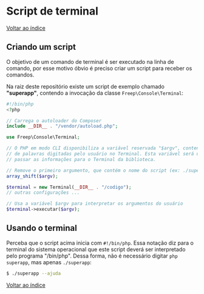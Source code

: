 # Script de terminal

[Voltar ao índice](indice.md)

## Criando um script

O objetivo de um comando de terminal é ser executado na linha de comando, por esse motivo óbvio é 
preciso criar um script para receber os comandos.

Na raiz deste repositório existe um script de exemplo chamado **"superapp"**, contendo a invocação da classe `Freep\Console\Terminal`:

```php
#!/bin/php
<?php

// Carrega o autoloader do Composer
include __DIR__ . "/vendor/autoload.php";

use Freep\Console\Terminal;

// O PHP em modo CLI disponibiliza a variável reservada "$argv", contendo a lista 
// de palavras digitadas pelo usuário no Terminal. Esta variável será usada para
// passar as informações para o Terminal da biblioteca.

// Remove o primeiro argumento, que contém o nome do script (ex: ./superapp)
array_shift($argv);

$terminal = new Terminal(__DIR__ . "/codigo");
// outras configurações ...

// Usa a variável $argv para interpretar os argumentos do usuário
$terminal->executar($argv);

```

## Usando o terminal

Perceba que o script acima inicia com `#!/bin/php`. Essa notação diz para 
o terminal do sistema operacional que este script deverá ser interpretado pelo 
programa "/bin/php". Dessa forma, não é necessário digitar `php superapp`, mas apenas
`./superapp`:

```bash
$ ./superapp --ajuda
```
[Voltar ao índice](indice.md)